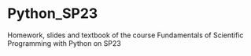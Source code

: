 # Python_SP23
Homework, slides and textbook of the course Fundamentals of Scientific Programming with Python on SP23
